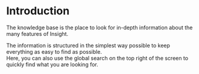# Introduction

The knowledge base is the place to look for in-depth information about the many features of Insight.

The information is structured in the simplest way possible to keep everything as easy to find as possible.  
Here, you can also use the global search on the top right of the screen to quickly find what you are looking for.

